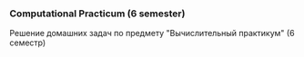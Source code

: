 ### Computational Practicum (6 semester)
Решение домашних задач по предмету "Вычислительный практикум" (6 семестр)

